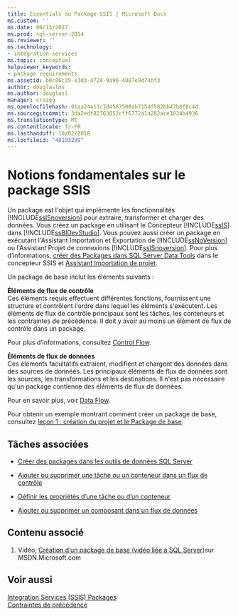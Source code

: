 ```yaml
---
title: Essentials du Package SSIS | Microsoft Docs
ms.custom: ''
ms.date: 06/13/2017
ms.prod: sql-server-2014
ms.reviewer: ''
ms.technology:
- integration-services
ms.topic: conceptual
helpviewer_keywords:
- package requirements
ms.assetid: b0c86c35-e3d3-4724-9a96-4087e9d74bf3
author: douglaslms
ms.author: douglasl
manager: craigg
ms.openlocfilehash: 91aa24a11c7d4587500ab7154f582bb47b8f8c4d
ms.sourcegitcommit: 3da2edf82763852cff6772a1a282ace3034b4936
ms.translationtype: MT
ms.contentlocale: fr-FR
ms.lasthandoff: 10/02/2018
ms.locfileid: "48193239"
---
```

# <a name="ssis-package-essentials"></a>Notions fondamentales sur le package SSIS
  Un package est l'objet qui implémente les fonctionnalités [!INCLUDE[ssISnoversion](../includes/ssisnoversion-md.md)] pour extraire, transformer et charger des données. Vous créez un package en utilisant le Concepteur [!INCLUDE[ssIS](../includes/ssis-md.md)] dans [!INCLUDE[ssBIDevStudio](../includes/ssbidevstudio-md.md)]. Vous pouvez aussi créer un package en exécutant l'Assistant Importation et Exportation de [!INCLUDE[ssNoVersion](../includes/ssnoversion-md.md)] ou l'Assistant Projet de connexions [!INCLUDE[ssISnoversion](../includes/ssisnoversion-md.md)]. Pour plus d’informations, [créer des Packages dans SQL Server Data Tools](create-packages-in-sql-server-data-tools.md) dans le concepteur SSIS et [Assistant Importation de projet](../../2014/integration-services/import-project-wizard.md).  
  
 Un package de base inclut les éléments suivants :  
  
 **Éléments de flux de contrôle**  
 Ces éléments requis effectuent différentes fonctions, fournissent une structure et contrôlent l'ordre dans lequel les éléments s'exécutent. Les éléments de flux de contrôle principaux sont les tâches, les conteneurs et les contraintes de précédence. Il doit y avoir au moins un élément de flux de contrôle dans un package.  
  
 Pour plus d’informations, consultez [Control Flow](control-flow/control-flow.md).  
  
 **Éléments de flux de données**  
 Ces éléments facultatifs extraient, modifient et chargent des données dans des sources de données. Les principaux éléments de flux de données sont les sources, les transformations et les destinations. Il n'est pas nécessaire qu'un package contienne des éléments de flux de données.  
  
 Pour en savoir plus, voir [Data Flow](data-flow/data-flow.md).  
  
 Pour obtenir un exemple montrant comment créer un package de base, consultez [leçon 1 : création du projet et le Package de base](lesson-1-create-a-project-and-basic-package-with-ssis.md).  
  
## <a name="related-tasks"></a>Tâches associées  
  
-   [Créer des packages dans les outils de données SQL Server](create-packages-in-sql-server-data-tools.md)  
  
-   [Ajouter ou supprimer une tâche ou un conteneur dans un flux de contrôle](control-flow/add-or-delete-a-task-or-a-container-in-a-control-flow.md)  
  
-   [Définir les propriétés d’une tâche ou d’un conteneur](../../2014/integration-services/set-the-properties-of-a-task-or-container.md)  
  
-   [Ajouter ou supprimer un composant dans un flux de données](data-flow/add-or-delete-a-component-in-a-data-flow.md)  
  
## <a name="related-content"></a>Contenu associé  
  
1.  Vidéo, [Création d’un package de base (vidéo liée à SQL Server)](http://go.microsoft.com/fwlink/?LinkId=131023)sur MSDN.Microsoft.com  
  
## <a name="see-also"></a>Voir aussi  
 [Integration Services &#40;SSIS&#41; Packages](../../2014/integration-services/integration-services-ssis-packages.md)   
 [Contraintes de précédence](control-flow/precedence-constraints.md)  
  
  
